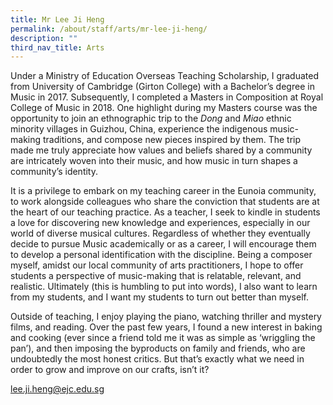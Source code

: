 ```yaml
---
title: Mr Lee Ji Heng
permalink: /about/staff/arts/mr-lee-ji-heng/
description: ""
third_nav_title: Arts
---
```






Under a Ministry of Education Overseas Teaching Scholarship, I graduated from University of Cambridge (Girton College) with a Bachelor’s degree in Music in 2017. Subsequently, I completed a Masters in Composition at Royal College of Music in 2018. One highlight during my Masters course was the opportunity to join an ethnographic trip to the _Dong_ and _Miao_ ethnic minority villages in Guizhou, China, experience the indigenous music-making traditions, and compose new pieces inspired by them. The trip made me truly appreciate how values and beliefs shared by a community are intricately woven into their music, and how music in turn shapes a community’s identity.

It is a privilege to embark on my teaching career in the Eunoia community, to work alongside colleagues who share the conviction that students are at the heart of our teaching practice. As a teacher, I seek to kindle in students a love for discovering new knowledge and experiences, especially in our world of diverse musical cultures. Regardless of whether they eventually decide to pursue Music academically or as a career, I will encourage them to develop a personal identification with the discipline. Being a composer myself, amidst our local community of arts practitioners, I hope to offer students a perspective of music-making that is relatable, relevant, and realistic. Ultimately (this is humbling to put into words), I also want to learn from my students, and I want my students to turn out better than myself.

Outside of teaching, I enjoy playing the piano, watching thriller and mystery films, and reading. Over the past few years, I found a new interest in baking and cooking (ever since a friend told me it was as simple as ‘wriggling the pan’), and then imposing the byproducts on family and friends, who are undoubtedly the most honest critics. But that’s exactly what we need in order to grow and improve on our crafts, isn’t it?

[lee.ji.heng@ejc.edu.sg](mailto:lee.ji.heng@ejc.edu.sg)